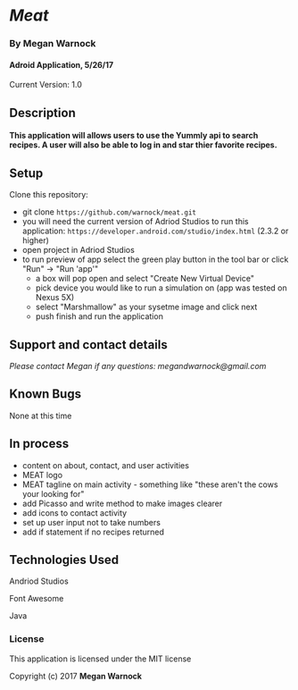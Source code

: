 # _Meat_

### By Megan Warnock 
#### Adroid Application, 5/26/17
Current Version: 1.0 



## Description

#### This application will allows users to use the Yummly api to search recipes. A user will also be able to log in and star thier favorite recipes.

## Setup
Clone this repository:
* git clone `https://github.com/warnock/meat.git`
* you will need the current version of Adriod Studios to run this application: 
    `https://developer.android.com/studio/index.html` (2.3.2 or higher)
* open project in Adriod Studios
* to run preview of app select the green play button in the tool bar or click "Run" -> "Run 'app'"
    * a box will pop open and select "Create New Virtual Device"
    * pick device you would like to run a simulation on (app was tested on Nexus 5X)
    * select "Marshmallow" as your sysetme image and click next
    * push finish and run the application
    

## Support and contact details

_Please contact Megan if any questions: megandwarnock@gmail.com_

## Known Bugs
None at this time

## In process
* content on about, contact, and user activities
* MEAT logo
* MEAT tagline on main activity - something like "these aren't the cows your looking for"
* add Picasso and write method to make images clearer
* add icons to contact activity
* set up user input not to take numbers
* add if statement if no recipes returned

## Technologies Used

Andriod Studios

Font Awesome 

Java

### License

This application is licensed under the MIT license

Copyright (c) 2017 **Megan Warnock**

